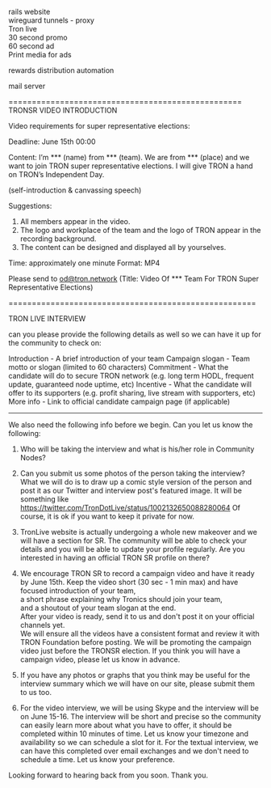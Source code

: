 rails website  
wireguard tunnels - proxy  
Tron live  
30 second promo  
60 second ad  
Print media for ads  

rewards distribution automation  

mail server  


==================================================  
TRONSR VIDEO INTRODUCTION

Video requirements for super representative elections:

Deadline: June 15th 00:00

Content:
I’m *** (name) from *** (team). We are from *** (place) and we want to join TRON super representative elections. I will give TRON a hand on TRON’s Independent Day.  

(self-introduction & canvassing speech)
 
Suggestions:

1. All members appear in the video.
2. The logo and workplace of the team and the logo of TRON appear in the recording background.
3. The content can be designed and displayed all by yourselves.

Time: approximately one minute
Format: MP4

Please send to od@tron.network (Title: Video Of *** Team For TRON Super Representative Elections)

=====================================================  

TRON LIVE INTERVIEW

can you please provide the following details as well so we can have it up for the community to check on:

Introduction - A brief introduction of your team
Campaign slogan - Team motto or slogan (limited to 60 characters)
Commitment - What the candidate will do to secure TRON network (e.g. long term HODL, frequent update, guaranteed node uptime, etc)
Incentive - What the candidate will offer to its supporters (e.g. profit sharing, live stream with supporters, etc)
More info - Link to official candidate campaign page (if applicable) 

-------------------------------------------

We also need the following info before we begin. Can you let us know the following:

1) Who will be taking the interview and what is his/her role in Community Nodes?

2) Can you submit us some photos of the person taking the interview? What we will do is to draw up a comic style version of the person and post it as our Twitter and interview post's featured image. It will be something like https://twitter.com/TronDotLive/status/1002132650088280064  Of course, it is ok if you want to keep it private for now.

3) TronLive website is actually undergoing a whole new makeover and we will have a section for SR. The community will be able to check your details and you will be able to update your profile regularly. Are you interested in having an official TRON SR profile on there?

4) We encourage TRON SR to record a campaign video and have it ready by June 15th. Keep the video short (30 sec - 1 min max) and have  
focused introduction of your team,  
a short phrase explaining why Tronics should join your team,  
and a shoutout of your team slogan at the end.  
After your video is ready, send it to us and don't post it on your official channels yet.  
We will ensure all the videos have a consistent format and review it with TRON Foundation before posting. We will be promoting the campaign video just before the TRONSR election. If you think you will have a campaign video, please let us know in advance.

5) If you have any photos or graphs that you think may be useful for the interview summary which we will have on our site, please submit them to us too.

6) For the video interview, we will be using Skype and the interview will be on June 15-16. The interview will be short and precise so the community can easily learn more about what you have to offer, it should be completed within 10 minutes of time. Let us know your timezone and availability so we can schedule a slot for it. For the textual interview, we can have this completed over email exchanges and we don't need to schedule a time. Let us know your preference.
 
Looking forward to hearing back from you soon. Thank you.